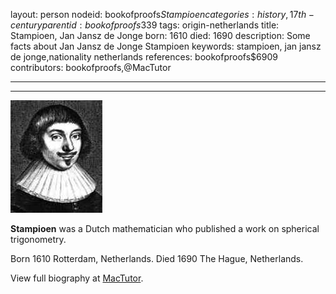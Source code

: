 layout: person
nodeid: bookofproofs$Stampioen
categories: history,17th-century
parentid: bookofproofs$339
tags: origin-netherlands
title: Stampioen, Jan Jansz de Jonge
born: 1610
died: 1690
description: Some facts about Jan Jansz de Jonge Stampioen
keywords: stampioen, jan jansz de jonge,nationality netherlands
references: bookofproofs$6909
contributors: bookofproofs,@MacTutor

---


---

![Stampioen.jpg](https://github.com/bookofproofs/bookofproofs.github.io/blob/main/_sources/_assets/images/portraits/Stampioen.jpg?raw=true)

**Stampioen** was a Dutch mathematician who published a work on spherical trigonometry.

Born 1610 Rotterdam, Netherlands. Died 1690 The Hague, Netherlands.


View full biography at [MacTutor](https://mathshistory.st-andrews.ac.uk/Biographies/Stampioen/).